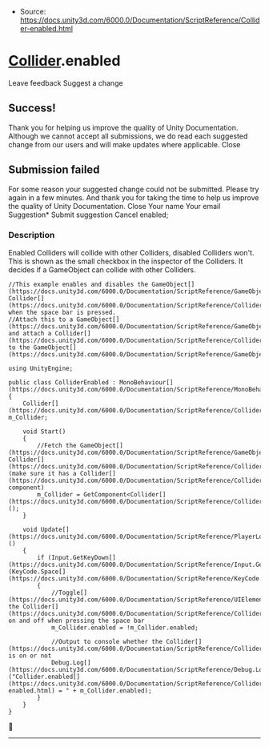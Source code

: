 * Source: https://docs.unity3d.com/6000.0/Documentation/ScriptReference/Collider-enabled.html

#  [Collider](https://docs.unity3d.com/6000.0/Documentation/ScriptReference/Collider.html).enabled
Leave feedback
Suggest a change
## Success!
Thank you for helping us improve the quality of Unity Documentation. Although we cannot accept all submissions, we do read each suggested change from our users and will make updates where applicable.
Close
## Submission failed
For some reason your suggested change could not be submitted. Please <a>try again</a> in a few minutes. And thank you for taking the time to help us improve the quality of Unity Documentation.
Close
Your name Your email Suggestion* Submit suggestion
Cancel
enabled; 
### Description
Enabled Colliders will collide with other Colliders, disabled Colliders won't.
This is shown as the small checkbox in the inspector of the Colliders. It decides if a GameObject can collide with other Colliders.
```
//This example enables and disables the GameObject[](https://docs.unity3d.com/6000.0/Documentation/ScriptReference/GameObject.html)'s Collider[](https://docs.unity3d.com/6000.0/Documentation/ScriptReference/Collider.html) when the space bar is pressed.
//Attach this to a GameObject[](https://docs.unity3d.com/6000.0/Documentation/ScriptReference/GameObject.html) and attach a Collider[](https://docs.unity3d.com/6000.0/Documentation/ScriptReference/Collider.html) to the GameObject[](https://docs.unity3d.com/6000.0/Documentation/ScriptReference/GameObject.html)  
  
using UnityEngine;  
  
public class ColliderEnabled : MonoBehaviour[](https://docs.unity3d.com/6000.0/Documentation/ScriptReference/MonoBehaviour.html)
{
    Collider[](https://docs.unity3d.com/6000.0/Documentation/ScriptReference/Collider.html) m_Collider;  
  
    void Start()
    {
        //Fetch the GameObject[](https://docs.unity3d.com/6000.0/Documentation/ScriptReference/GameObject.html)'s Collider[](https://docs.unity3d.com/6000.0/Documentation/ScriptReference/Collider.html) (make sure it has a Collider[](https://docs.unity3d.com/6000.0/Documentation/ScriptReference/Collider.html) component)
        m_Collider = GetComponent<Collider[](https://docs.unity3d.com/6000.0/Documentation/ScriptReference/Collider.html)>();
    }  
  
    void Update[](https://docs.unity3d.com/6000.0/Documentation/ScriptReference/PlayerLoop.Update.html)()
    {
        if (Input.GetKeyDown[](https://docs.unity3d.com/6000.0/Documentation/ScriptReference/Input.GetKeyDown.html)(KeyCode.Space[](https://docs.unity3d.com/6000.0/Documentation/ScriptReference/KeyCode.Space.html)))
        {
            //Toggle[](https://docs.unity3d.com/6000.0/Documentation/ScriptReference/UIElements.Toggle.html) the Collider[](https://docs.unity3d.com/6000.0/Documentation/ScriptReference/Collider.html) on and off when pressing the space bar
            m_Collider.enabled = !m_Collider.enabled;  
  
            //Output to console whether the Collider[](https://docs.unity3d.com/6000.0/Documentation/ScriptReference/Collider.html) is on or not
            Debug.Log[](https://docs.unity3d.com/6000.0/Documentation/ScriptReference/Debug.Log.html)("Collider.enabled[](https://docs.unity3d.com/6000.0/Documentation/ScriptReference/Collider-enabled.html) = " + m_Collider.enabled);
        }
    }
}

```

* * *
